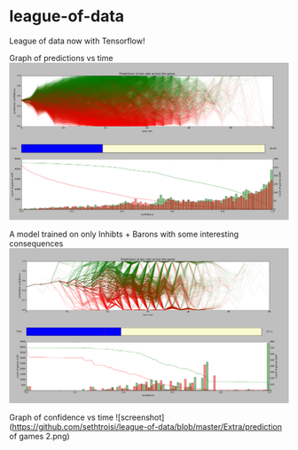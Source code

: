 # league-of-data
League of data now with Tensorflow!

Graph of predictions vs time
![screenshot](https://github.com/sethtroisi/league-of-data/blob/master/Extra/tensorflow-not-messedup-training.png)

A model trained on only Inhibts + Barons with some interesting consequences
![screenshot](https://github.com/sethtroisi/league-of-data/blob/master/Extra/tensorflow-nn-per-block.png)

Graph of confidence vs time
![screenshot](https://github.com/sethtroisi/league-of-data/blob/master/Extra/prediction of games 2.png)
